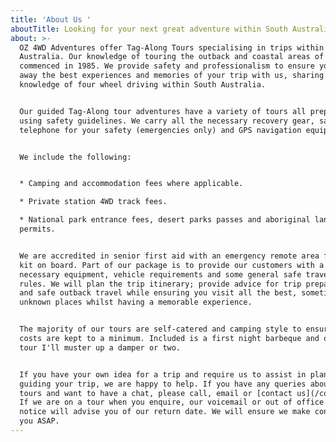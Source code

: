 ```yaml
---
title: 'About Us '
aboutTitle: Looking for your next great adventure within South Australia?
about: >-
  OZ 4WD Adventures offer Tag-Along Tours specialising in trips within South
  Australia. Our knowledge of touring the outback and coastal areas of Australia
  commenced in 1985. We provide safety and professionalism to ensure you take
  away the best experiences and memories of your trip with us, sharing our
  knowledge of four wheel driving within South Australia.


  Our guided Tag-Along tour adventures have a variety of tours all prepared
  using safety guidelines. We carry all the necessary recovery gear, satellite
  telephone for your safety (emergencies only) and GPS navigation equipment.


  We include the following:


  * Camping and accommodation fees where applicable.

  * Private station 4WD track fees.

  * National park entrance fees, desert parks passes and aboriginal lands
  permits.


  We are accredited in senior first aid with an emergency remote area first aid
  kit on board. Part of our package is to provide our customers with a list of
  necessary equipment, vehicle requirements and some general safe travelling
  rules. We will plan the trip itinerary; provide advice for trip preparation
  and safe outback travel while ensuring you visit all the best, sometimes
  unknown places whilst having a memorable experience.


  The majority of our tours are self-catered and camping style to ensure your
  costs are kept to a minimum. Included is a first night barbeque and over the
  tour I'll muster up a damper or two.


  If you have your own idea for a trip and require us to assist in planning and
  guiding your trip, we are happy to help. If you have any queries about our
  tours and want to have a chat, please call, email or [contact us](/contact).
  If we are on a tour when you enquire, our voicemail or out of office email
  notice will advise you of our return date. We will ensure we make contact with
  you ASAP.
---
```

